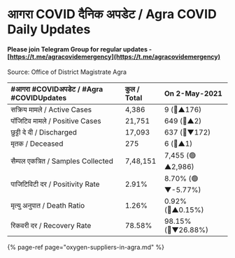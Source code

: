 # आगरा COVID दैनिक अपडेट / Agra COVID Daily Updates

#### Please join Telegram Group for regular updates - [https://t.me/agracovidemergency](https://t.me/agracovidemergency)

Source: Office of District Magistrate Agra

| \#**आगरा \#COVIDअपडेट / \#Agra \#COVIDUpdates** | कुल / **Total** | **On 2-May-2021** |
| :--- | :--- | :--- |
| सक्रिय मामले / Active Cases | 4,386 | 9 \(🔴▲176\) |
| पॉजिटिव मामले / Positive Cases | 21,751 | 649 \(🔴▲2\) |
| छुट्टी दे दी / Discharged | 17,093 | 637 \(🔴▼172\) |
| मृतक / Deceased | 275 | 6 \(🔴▲1\) |
| सैम्पल एकत्रित / Samples Collected | 7,48,151 | 7,455 \(🟢▲2,986\) |
| पाजिटिविटी दर / Positivity Rate | 2.91% | 8.70% \(🟢▼-5.77%\) |
| मृत्यु अनुपात / Death Ratio | 1.26% | 0.92% \(🔴▲0.15%\) |
| रिकवरी दर / Recovery Rate | 78.58% | 98.15% \(🔴▼26.88%\) |

{% page-ref page="oxygen-suppliers-in-agra.md" %}



